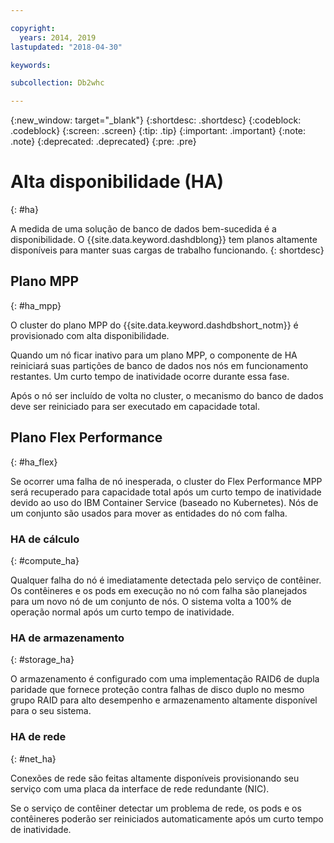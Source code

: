 ```yaml
---

copyright:
  years: 2014, 2019
lastupdated: "2018-04-30"

keywords:

subcollection: Db2whc

---
```


<!-- Attribute definitions --> 
{:new_window: target="_blank"}
{:shortdesc: .shortdesc}
{:codeblock: .codeblock}
{:screen: .screen}
{:tip: .tip}
{:important: .important}
{:note: .note}
{:deprecated: .deprecated}
{:pre: .pre}

# Alta disponibilidade (HA) 
{: #ha}

A medida de uma solução de banco de dados bem-sucedida é a disponibilidade. O {{site.data.keyword.dashdblong}} tem planos altamente disponíveis para manter suas cargas de trabalho funcionando.
{: shortdesc}

## Plano MPP
{: #ha_mpp}

O cluster do plano MPP do {{site.data.keyword.dashdbshort_notm}} é provisionado com alta
disponibilidade.  

Quando um nó ficar inativo para um plano MPP, o componente de HA reiniciará suas partições de banco de dados nos nós
em funcionamento restantes. Um curto tempo de inatividade ocorre durante essa fase. 

Após o nó ser incluído de volta no cluster, o mecanismo do banco de dados deve ser reiniciado para ser executado em capacidade
total. 

## Plano Flex Performance
{: #ha_flex}

Se ocorrer uma falha de nó inesperada, o cluster do Flex Performance MPP será recuperado para capacidade total após um curto
tempo de inatividade devido ao uso do IBM Container Service (baseado no Kubernetes). Nós de um conjunto são usados para mover as
entidades do nó com falha. 

### HA de cálculo
{: #compute_ha}

Qualquer falha do nó é imediatamente detectada pelo serviço de contêiner. Os contêineres e os pods em execução no nó
com falha são planejados para um novo nó de um conjunto de nós. O sistema volta a 100% de operação normal após um curto
tempo de inatividade.

### HA de armazenamento
{: #storage_ha}

O armazenamento é configurado com uma implementação RAID6 de dupla paridade que fornece proteção contra falhas de
disco duplo no mesmo grupo RAID para alto desempenho e armazenamento altamente disponível para o seu sistema.

### HA de rede
{: #net_ha}

Conexões de rede são feitas altamente disponíveis provisionando seu serviço com uma placa da interface de rede redundante (NIC). 

Se o serviço de contêiner detectar um problema de rede, os pods e os contêineres poderão ser reiniciados automaticamente após um curto
tempo de inatividade.
